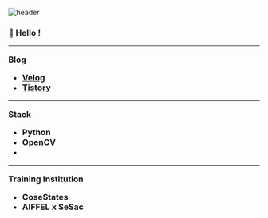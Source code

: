 ![header](https://capsule-render.vercel.app/api?type=slice&color=D3D3D3&height=300&section=header&text=KangMin%20Jung👻%20&fontAlign=80&fontSize=40&fontColor=474747&animation=twinkling)







<h3 align="left">
 👻 Hello ! 
  
 

 ***
  Blog
- [Velog](https://velog.io/@raziel)
- [Tistory](https://sefer-raziel.tistory.com/)
  
 ***
 Stack
 - Python
 - OpenCV
 - 
 
 ***
 Training Institution
 - CoseStates
 - AIFFEL x SeSac
 
 <h3 align="middle">
  

  
  
  
<!--
**Raziel-JKM/Raziel-JKM** is a ✨ _special_ ✨ repository because its `README.md` (this file) appears on your GitHub profile.

Here are some ideas to get you started:

- 🔭 I’m currently working on ...
- 🌱 I’m currently learning ...
- 👯 I’m looking to collaborate on ...
- 🤔 I’m looking for help with ...
- 💬 Ask me about ...
- 📫 How to reach me: ...
- 😄 Pronouns: ...
- ⚡ Fun fact: ...
-->
